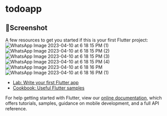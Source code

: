 # todoapp

## 📲Screenshot
A few resources to get you started if this is your first Flutter project:![WhatsApp Image 2023-04-10 at 6 18 15 PM (1)](https://user-images.githubusercontent.com/102571608/230904764-5c16d541-deb0-4426-a00a-33ab9c0b2ca8.jpeg)
![WhatsApp Image 2023-04-10 at 6 18 15 PM (2)](https://user-images.githubusercontent.com/102571608/230904772-d2900ce7-d17b-4253-b6f5-71f942355d9e.jpeg)
![WhatsApp Image 2023-04-10 at 6 18 15 PM (3)](https://user-images.githubusercontent.com/102571608/230904775-e15bc0b9-476a-453a-b768-081c45df22da.jpeg)
![WhatsApp Image 2023-04-10 at 6 18 15 PM (4)](https://user-images.githubusercontent.com/102571608/230904776-180f3059-8b7d-4636-b94f-f686116fa91c.jpeg)
![WhatsApp Image 2023-04-10 at 6 18 16 PM](https://user-images.githubusercontent.com/102571608/230904778-acb6251c-52e6-4d0a-9cb2-8dcd746a45c7.jpeg)
![WhatsApp Image 2023-04-10 at 6 18 16 PM (1)](https://user-images.githubusercontent.com/102571608/230904779-25d3b7c5-a471-45dd-b332-9cc2d8e68fdf.jpeg)


- [Lab: Write your first Flutter app](https://flutter.dev/docs/get-started/codelab)
- [Cookbook: Useful Flutter samples](https://flutter.dev/docs/cookbook)

For help getting started with Flutter, view our
[online documentation](https://flutter.dev/docs), which offers tutorials,
samples, guidance on mobile development, and a full API reference.
